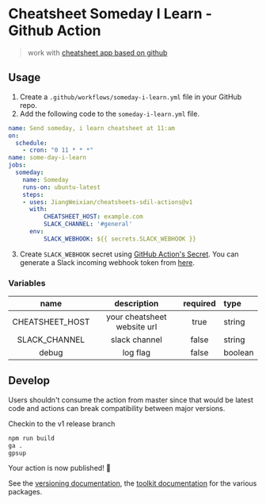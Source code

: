 # Cheatsheet Someday I Learn - Github Action
> work with [cheatsheet app based on github](https://github.com/JiangWeixian/cheatsheets)

## Usage

1. Create a `.github/workflows/someday-i-learn.yml` file in your GitHub repo.
2. Add the following code to the `someday-i-learn.yml` file.

```yaml
name: Send someday, i learn cheatsheet at 11:am
on:
  schedule:
    - cron: "0 11 * * *"
name: some-day-i-learn
jobs:
  someday:
    name: Someday
    runs-on: ubuntu-latest
    steps:
    - uses: JiangWeixian/cheatsheets-sdil-actions@v1
      with:
          CHEATSHEET_HOST: example.com
          SLACK_CHANNEL: '#general'
      env:
          SLACK_WEBHOOK: ${{ secrets.SLACK_WEBHOOK }}
```

3. Create `SLACK_WEBHOOK` secret using [GitHub Action's Secret](https://help.github.com/en/actions/configuring-and-managing-workflows/creating-and-storing-encrypted-secrets#creating-encrypted-secrets-for-a-repository). You can generate a Slack incoming webhook token from [here](https://slack.com/apps/A0F7XDUAZ-incoming-webhooks).


### Variables

|name|description|required|type|
|:---:|:---:|:---:|:---|
|CHEATSHEET_HOST|your cheatsheet website url|true|string|
|SLACK_CHANNEL|slack channel|false|string|
|debug|log flag|false|boolean|


## Develop

Users shouldn't consume the action from master since that would be latest code and actions can break compatibility between major versions.

Checkin to the v1 release branch

```bash
npm run build
ga .
gpsup
```

Your action is now published! :rocket:

See the [versioning documentation](https://github.com/actions/toolkit/blob/master/docs/action-versioning.md), the [toolkit documentation](https://github.com/actions/toolkit/blob/master/README.md#packages) for the various packages.


